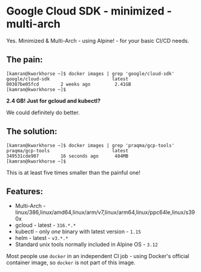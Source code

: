 # Google Cloud SDK - minimized - multi-arch

Yes. Minimized & Multi-Arch - using Alpine! - for your basic CI/CD needs.

## The pain:
```
[kamran@kworkhorse ~]$ docker images | grep 'google/cloud-sdk'
google/cloud-sdk                       latest                     00307be05fcd        2 weeks ago         2.41GB
[kamran@kworkhorse ~]$ 
```

**2.4 GB! Just for gcloud and kubectl?** 

We could definitely do better.

## The solution:
```
[kamran@kworkhorse ~]$ docker images | grep 'praqma/gcp-tools'
praqma/gcp-tools                       latest                     349531cde907        16 seconds ago      484MB
[kamran@kworkhorse ~]$ 
```

This is at least five times smaller than the painful one!

## Features:
* Multi-Arch - linux/386,linux/amd64,linux/arm/v7,linux/arm64,linux/ppc64le,linux/s390x
* gcloud - latest - `316.*.*`
* kubectl - only *one* binary with latest version - `1.15`
* helm - latest - `v3.*.*`
* Standard unix tools normally included in Alpine OS - `3.12`

Most people use `docker` in an independent CI job - using Docker's official container image, so `docker` is not part of this image. 
